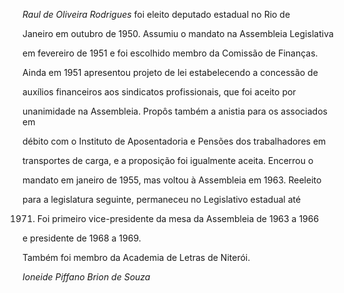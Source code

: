 

*Raul de Oliveira Rodrigues* foi eleito deputado estadual no Rio de

Janeiro em outubro de 1950. Assumiu o mandato na Assembleia Legislativa

em fevereiro de 1951 e foi escolhido membro da Comissão de Finanças.

Ainda em 1951 apresentou projeto de lei estabelecendo a concessão de

auxílios financeiros aos sindicatos profissionais, que foi aceito por

unanimidade na Assembleia. Propôs também a anistia para os associados em

débito com o Instituto de Aposentadoria e Pensões dos trabalhadores em

transportes de carga, e a proposição foi igualmente aceita. Encerrou o

mandato em janeiro de 1955, mas voltou à Assembleia em 1963. Reeleito

para a legislatura seguinte, permaneceu no Legislativo estadual até

1971. Foi primeiro vice-presidente da mesa da Assembleia de 1963 a 1966

e presidente de 1968 a 1969.



Também foi membro da Academia de Letras de Niterói.



*Ioneide Piffano Brion de Souza*



